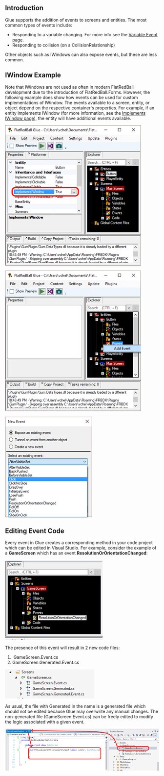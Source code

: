 ## Introduction

Glue supports the addition of events to screens and entities. The most common types of events include:

-   Responding to a variable changing. For more info see the [Variable Event page](/documentation/tools/glue-reference/variables/glue-reference-variables-createsevent.md).
-   Responding to collision (on a CollisionRelationship)

Other objects such as IWindows can also expose events, but these are less common.

## IWindow Example

Note that IWindows are not used as often in modern FlatRedBall development due to the introduction of FlatRedBall.Forms. However, the following example does show how events can be used for custom implementations of IWindow. The events available to a screen, entity, or object depend on the respective container's properties. For example, if an entity implements IWindow (for more information, see the [Implements IWindow page](/documentation/tools/glue-reference/entities/glue-reference-entities-implements-iwindow.md)), the entity will have additional events available.

![](/media/2017-01-img_58786a3627e38.png)

![](/media/2017-01-img_58786b063be83.png)

![](/media/2017-01-img_58786aaa970d7.png)

## Editing Event Code

Every event in Glue creates a corresponding method in your code project which can be edited in Visual Studio. For example, consider the example of a **GameScreen** which has an event **ResolutionOrOrientationChanged**:

![](/media/2019-05-img_5cdd690195452.png)

The presence of this event will result in 2 new code files:

1.   GameScreen.Event.cs
2.  GameScreen.Generated.Event.cs

![](/media/2019-05-img_5cdd696141dcb.png)

As usual, the file with Generated in the name is a generated file which should not be edited because Glue may overwrite any manual changes. The non-generated file (GameScreen.Event.cs) can be freely edited to modify the logic associated with a given event.

![](/media/2019-05-img_5cdd6a103d870.png)
